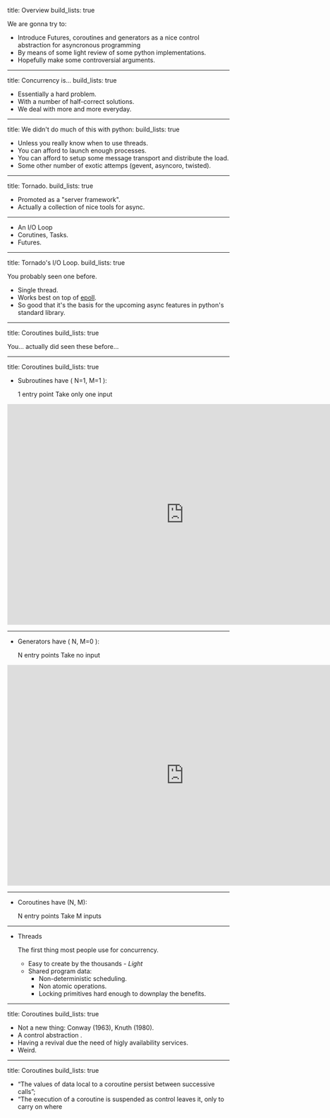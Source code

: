 title: Overview
build_lists: true

We are gonna try to:

- Introduce Futures, coroutines and generators as a nice control abstraction for 
  asyncronous programming
- By means of some light review of some python implementations.
- Hopefully make some controversial arguments.

---

title: Concurrency is...
build_lists: true

- Essentially a hard problem.
- With a number of half-correct solutions.
- We deal with more and more everyday.

---

title: We didn't do much of this with python:
build_lists: true

- Unless you really know when to use threads. 
- You can afford to launch enough processes.
- You can afford to setup some message transport and distribute the load.
- Some other number of exotic attemps (gevent, asyncoro, twisted).

---

title: Tornado.
build_lists: true

- Promoted as a "server framework".
- Actually a collection of nice tools for async.

---

- An I/O Loop
- Corutines, Tasks.
- Futures.

---

title: Tornado's I/O Loop.
build_lists: true

You probably seen one before.

- Single thread.
- Works best on top of [epoll](http://en.wikipedia.org/wiki/Epoll).
- So good that it's the basis for the upcoming async features in python's standard library.

---

title: Coroutines
build_lists: true

You... actually did seen these before...


--- 

title: Coroutines
build_lists: true

- Subroutines have ( N=1, M=1 ):

  1 entry point
  Take only one input

<iframe width="800" height="500" frameborder="0" src="http://pythontutor.com/iframe-embed.html#code=def+subrutine(name+%3D+%22World!%22)%3A%0A++++print+%22Hello%22,+name%0A++++%0Asubrutine()%0Asubrutine(name%3D%22Taller!%22)%0A%0A&cumulative=false&heapPrimitives=false&drawParentPointers=false&textReferences=false&showOnlyOutputs=false&py=2&curInstr=0"> </iframe>

---

- Generators have ( N, M=0 ):

  N entry points
  Take no input

<iframe width="800" height="500" frameborder="0" src="http://pythontutor.com/iframe-embed.html#code=def+generator()%3A%0A++++yield+'Hello'%0A++++yield+'Wold'%0A%0Afor+x+in+generator()%3A%0A++++print(x)%0A%0Ag+%3D+generator()%0A%0Aprint(g.next())%0Aprint(g.next())%0A%23+print(g.next())+%23+StopIteration%0A%0A&cumulative=false&heapPrimitives=false&drawParentPointers=false&textReferences=false&showOnlyOutputs=false&py=2&curInstr=18"> </iframe>

---

- Coroutines have (N, M):

  N entry points
  Take M inputs

---

- Threads

  The first thing most people use for concurrency.
  
  * Easy to create by the thousands - *Light*
  * Shared program data:
    * Non-deterministic scheduling.
    * Non atomic operations.
    * Locking primitives hard enough to downplay the benefits.

---


title: Coroutines
build_lists: true

* Not a new thing: Conway (1963), Knuth (1980).
* A control abstraction .
* Having a revival due the need of higly availability services.
* Weird.

---

title: Coroutines
build_lists: true

* “The values of data local to a coroutine persist between successive
calls”;
* “The execution of a coroutine is suspended as control leaves it, only to
carry on where
